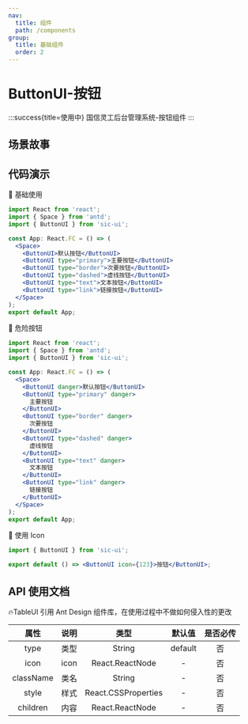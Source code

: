 ```yaml
---
nav:
  title: 组件
  path: /components
group:
  title: 基础组件
  order: 2
---
```


# ButtonUI-按钮

:::success{title=使用中}
国信灵工后台管理系统-按钮组件
:::

## 场景故事

## 代码演示

💎 基础使用

```jsx
import React from 'react';
import { Space } from 'antd';
import { ButtonUI } from 'sic-ui';

const App: React.FC = () => (
  <Space>
    <ButtonUI>默认按钮</ButtonUI>
    <ButtonUI type="primary">主要按钮</ButtonUI>
    <ButtonUI type="border">次要按钮</ButtonUI>
    <ButtonUI type="dashed">虚线按钮</ButtonUI>
    <ButtonUI type="text">文本按钮</ButtonUI>
    <ButtonUI type="link">链接按钮</ButtonUI>
  </Space>
);
export default App;
```

💎 危险按钮

```jsx
import React from 'react';
import { Space } from 'antd';
import { ButtonUI } from 'sic-ui';

const App: React.FC = () => (
  <Space>
    <ButtonUI danger>默认按钮</ButtonUI>
    <ButtonUI type="primary" danger>
      主要按钮
    </ButtonUI>
    <ButtonUI type="border" danger>
      次要按钮
    </ButtonUI>
    <ButtonUI type="dashed" danger>
      虚线按钮
    </ButtonUI>
    <ButtonUI type="text" danger>
      文本按钮
    </ButtonUI>
    <ButtonUI type="link" danger>
      链接按钮
    </ButtonUI>
  </Space>
);
export default App;
```

💎 使用 Icon

```jsx
import { ButtonUI } from 'sic-ui';

export default () => <ButtonUI icon={123}>按钮</ButtonUI>;
```

## API 使用文档

🔥TableUI 引用 Ant Design 组件库，在使用过程中不做如何侵入性的更改

<font size=1>

|   属性    | 说明 |        类型         | 默认值  | 是否必传 |
| :-------: | ---- | :-----------------: | :-----: | :------: |
|   type    | 类型 |       String        | default |    否    |
|   icon    | icon |   React.ReactNode   |    -    |    否    |
| className | 类名 |       String        |    -    |    否    |
|   style   | 样式 | React.CSSProperties |    -    |    否    |
| children  | 内容 |   React.ReactNode   |    -    |    否    |

</font>
